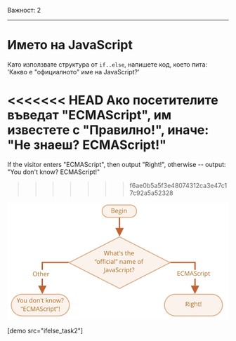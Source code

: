 Важност: 2

---

# Името на JavaScript

Като използвате структура от `if..else`, напишете код, което пита: 'Какво е "официалното" име на JavaScript?'

<<<<<<< HEAD
Ако посетителите въведат "ECMAScript", им известете с "Правилно!", иначе: "Не знаеш? ECMAScript!"
=======
If the visitor enters "ECMAScript", then output "Right!", otherwise -- output: "You don't know? ECMAScript!"
>>>>>>> f6ae0b5a5f3e48074312ca3e47c17c92a5a52328

![ifelse](ifelse_task2.svg)

[demo src="ifelse_task2"]
